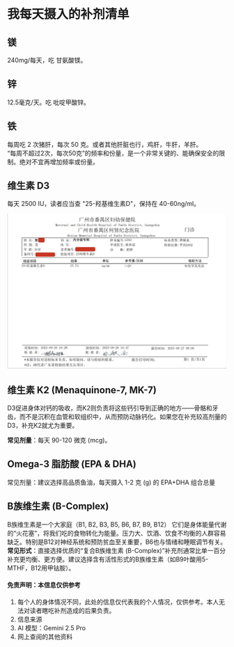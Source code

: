 # 我每天摄入的补剂清单

## 镁
240mg/每天，吃 甘氨酸镁。

## 锌
12.5毫克/天。吃 吡啶甲酸锌。

## 铁
每周吃 2 次猪肝，每次 50 克。或者其他肝脏也行，鸡肝，牛肝，羊肝。   
“每周不超过2次，每次50克”的频率和份量，是一个非常关键的、能确保安全的限制。绝对不宜再增加频率或份量。

## 维生素 D3
每天 2500 IU，读者应当查 "25-羟基维生素D"，保持在 40-60ng/ml。

<img src="./img/2025年9月26号-25-羟基维生素D.jpg"></img>

## 维生素 K2 (Menaquinone-7, MK-7)
D3促进身体对钙的吸收，而K2则负责将这些钙引导到正确的地方——骨骼和牙齿，而不是沉积在血管和软组织中，从而预防动脉钙化。如果您在补充较高剂量的D3，补充K2就尤为重要。

**常见剂量**：每天 90-120 微克 (mcg)。


## Omega-3 脂肪酸 (EPA & DHA)
常见剂量：建议选择高品质鱼油，每天摄入 1-2 克 (g) 的 EPA+DHA 组合总量

## B族维生素 (B-Complex)
B族维生素是一个大家庭（B1, B2, B3, B5, B6, B7, B9, B12）
它们是身体能量代谢的“火花塞”，将我们吃的食物转化为能量。压力大、饮酒、饮食不均衡的人群容易缺乏。特别是B12对神经系统和预防贫血至关重要，B6也与情绪和睡眠调节有关。
**常见形式**：直接选择优质的“复合B族维生素 (B-Complex)”补充剂通常比单一百分补充更均衡、更方便。建议选择含有活性形式的B族维生素（如B9叶酸用5-MTHF，B12用甲钴胺）。

#### 免责声明：本信息仅供参考
1. 每个人的身体情况不同，此处的信息仅代表我的个人情况，仅供参考。本人无法对读者瞎吃补剂造成的后果负责。
2. 信息来源
  1. AI 模型：Gemini 2.5 Pro
  2. 网上查阅的其他资料


